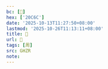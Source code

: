 ```yaml
---
bc: [𠱬]
hex: ['20C6C']
date: '2025-10-13T11:27:50+08:00'
lastmod: '2025-10-26T11:13:11+08:00'
title: 󰚈
url: 󰚈
tags: [周]
src: GHZR
note:
---
```

